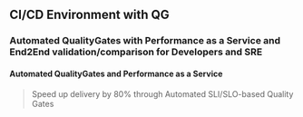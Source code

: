 ## CI/CD Environment with QG

### Automated QualityGates with Performance as a Service and End2End validation/comparison for Developers and SRE


#### Automated QualityGates and Performance as a Service
> Speed up delivery by 80% through Automated SLI/SLO-based Quality Gates

